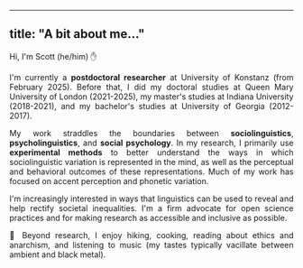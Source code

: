   
---
title: "A bit about me…"
---

Hi, I'm Scott (he/him) ✋

<div style="text-align: justify;">

I'm currently a **postdoctoral researcher** at University of Konstanz (from February 2025). Before that, I did my doctoral studies at Queen Mary University of London (2021-2025), my master's studies at Indiana University (2018-2021), and my bachelor's studies at University of Georgia (2012-2017). 

My work straddles the boundaries between **sociolinguistics**, **psycholinguistics**, and **social psychology**. In my research, I primarily use **experimental methods** to better understand the ways in which sociolinguistic variation is represented in the mind, as well as the perceptual and behavioral outcomes of these representations. Much of my work has focused on accent perception and phonetic variation.

I'm increasingly interested in ways that linguistics can be used to reveal and help rectify societal inequalities. I'm a firm advocate for open science practices and for making research as accessible and inclusive as possible.

🌱 Beyond research, I enjoy hiking, cooking, reading about ethics and anarchism, and listening to music (my tastes typically vacillate between ambient and black metal).  

</div>
